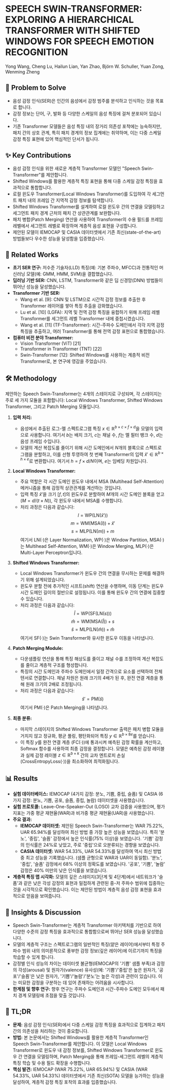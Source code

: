 # SPEECH SWIN-TRANSFORMER: EXPLORING A HIERARCHICAL TRANSFORMER WITH SHIFTED WINDOWS FOR SPEECH EMOTION RECOGNITION

Yong Wang, Cheng Lu, Hailun Lian, Yan Zhao, Björn W. Schuller, Yuan Zong, Wenming Zheng

## 🧩 Problem to Solve

- 음성 감정 인식(SER)은 인간의 음성에서 감정 범주를 분석하고 인식하는 것을 목표로 합니다.
- 감정 정보는 단어, 구, 발화 등 다양한 스케일의 음성 특징에 걸쳐 분포되어 있습니다.
- 기존 Transformer 모델들은 음성 특징 내의 장거리 의존성 포착에는 능숙하지만, 패치 간의 상호 관계, 특히 패치 경계의 정보 집계에는 취약하며, 이는 다중 스케일 감정 특징 표현에 있어 핵심적인 단서가 됩니다.

## ✨ Key Contributions

- 음성 감정 인식을 위한 새로운 계층적 Transformer 모델인 "Speech Swin-Transformer"를 제안합니다.
- Shifted Windows를 활용한 계층적 특징 표현을 통해 다중 스케일 감정 특징을 효과적으로 통합합니다.
- 로컬 윈도우 Transformer(Local Windows Transformer)를 도입하여 각 세그먼트 패치 내의 프레임 간 지역적 감정 정보를 탐색합니다.
- Shifted Windows Transformer를 설계하여 로컬 윈도우 간의 연결을 모델링하고 세그먼트 패치 경계 근처의 패치 간 상관관계를 보완합니다.
- 패치 병합(Patch Merging) 연산을 사용하여 Transformer의 수용 필드를 프레임 레벨에서 세그먼트 레벨로 확장하며 계층적 음성 표현을 구성합니다.
- 제안된 모델이 IEMOCAP 및 CASIA 데이터셋에서 기존 최신(state-of-the-art) 방법들보다 우수한 성능을 달성함을 입증했습니다.

## 📎 Related Works

- **초기 SER 연구:** 저수준 기술자(LLD) 특징(예: 기본 주파수, MFCC)과 전통적인 머신러닝 모델(예: GMM, HMM, SVM)을 결합했습니다.
- **딥러닝 기반 SER:** CNN, LSTM, Transformer와 같은 딥 신경망(DNN) 방법들이 뛰어난 성능을 달성했습니다.
- **Transformer 기반 SER:**
  - Wang et al. [9]: CNN 및 LSTM으로 시간적 감정 정보를 추출한 후 Transformer 레이어를 쌓아 특징 추출을 강화했습니다.
  - Lu et al. [10] (LGFA): 지역 및 전역 감정 특징을 융합하기 위해 프레임 레벨 Transformer를 세그먼트 레벨 Transformer 내에 중첩시켰습니다.
  - Wang et al. [11] (TF-Transformer): 시간-주파수 도메인에서 각각 지역 감정 특징을 추출하고, 여러 Transformer를 통해 전역 감정 표현으로 통합했습니다.
- **컴퓨터 비전 분야 Transformer:**
  - Vision Transformer (ViT) [21]
  - Transformer in Transformer (TNT) [22]
  - Swin-Transformer [12]: Shifted Windows를 사용하는 계층적 비전 Transformer로, 본 연구에 영감을 주었습니다.

## 🛠️ Methodology

제안하는 Speech Swin-Transformer는 4개의 스테이지로 구성되며, 각 스테이지는 주로 세 가지 모듈을 포함합니다: Local Windows Transformer, Shifted Windows Transformer, 그리고 Patch Merging 모듈입니다.

1. **입력 처리:**

   - 음성에서 추출된 로그-멜 스펙트로그램 특징 $x \in \mathbb{R}^{b \times c \times f \times d}$을 모델의 입력으로 사용합니다. 여기서 $b$는 배치 크기, $c$는 채널 수, $f$는 멜 필터 뱅크 수, $d$는 음성 프레임 수입니다.
   - 모델의 계산 복잡도를 줄이기 위해 시간 도메인에서 $N$개의 블록으로 스펙트로그램을 분할하고, 이를 선형 투영하여 첫 번째 Transformer의 입력 $\hat{x}' \in \mathbb{R}^{b \times h \times e}$로 변환합니다. 여기서 $h=f \times d/N$이며, $e$는 임베딩 차원입니다.

2. **Local Windows Transformer:**

   - 주요 역할은 각 시간 도메인 윈도우 내에서 MSA (Multihead Self-Attention) 메커니즘을 통해 감정적 상관관계를 계산하는 것입니다.
   - 입력 특징 $\hat{x}'$을 크기 $[f, t]$의 윈도우로 분할하여 $M$개의 시간 도메인 블록을 얻고 ($M=d/(t \times N)$), 각 윈도우 내에서 MSA를 수행합니다.
   - 처리 과정은 다음과 같습니다:
     $$l = \text{WP}(\text{LN}(\hat{x}'))$$
     $$m = \text{WM}(\text{MSA}(l)) + \hat{x}'$$
     $$s = \text{MLP}(\text{LN}(m)) + m$$
     여기서 $\text{LN}(\cdot)$은 Layer Normalization, $\text{WP}(\cdot)$은 Window Partition, $\text{MSA}(\cdot)$는 Multihead Self-Attention, $\text{WM}(\cdot)$은 Window Merging, $\text{MLP}(\cdot)$은 Multi-Layer Perceptron입니다.

3. **Shifted Windows Transformer:**

   - Local Windows Transformer가 윈도우 간의 연결을 무시하는 문제를 해결하기 위해 설계되었습니다.
   - 윈도우 분할 전에 추가적인 시프트(shift) 연산을 수행하며, 이동 단계는 윈도우 시간 도메인 길이의 절반으로 설정됩니다. 이를 통해 윈도우 간의 연결에 집중할 수 있습니다.
   - 처리 과정은 다음과 같습니다:
     $$\hat{l} = \text{WP}(\text{SF}(\text{LN}(s)))$$
     $$\hat{m} = \text{WM}(\text{MSA}(\hat{l})) + s$$
     $$\hat{s} = \text{MLP}(\text{LN}(\hat{m})) + \hat{m}$$
     여기서 $\text{SF}(\cdot)$는 Swin Transformer와 유사한 윈도우 이동을 나타냅니다.

4. **Patch Merging Module:**

   - 다운샘플링 연산을 통해 특징 해상도를 줄이고 채널 수를 조정하여 계산 복잡도를 줄이고 계층적 구조를 형성합니다.
   - 특징의 시간 도메인과 주파수 도메인에서 일정 간격으로 요소를 선택하여 전체 텐서로 연결합니다. 채널 차원은 원래 크기의 4배가 된 후, 완전 연결 계층을 통해 원래 크기의 2배로 조정됩니다.
   - 처리 과정은 다음과 같습니다:
     $$\hat{s}' = \text{PM}(\hat{s})$$
     여기서 $\text{PM}(\cdot)$은 Patch Merging을 나타냅니다.

5. **최종 분류:**
   - 마지막 스테이지의 Shifted Windows Transformer 출력은 패치 병합 모듈을 거치지 않고 정규화, 평균 풀링, 평탄화되어 특징 $y \in \mathbb{R}^{b \times 8e}$를 얻습니다.
   - 이 특징 $y$를 완전 연결 계층 $(\text{FC}(\cdot))$에 통과시켜 예측된 감정 확률을 계산하고, Softmax 함수를 사용하여 최종 감정을 결정합니다. 모델은 예측된 감정 레이블과 실제 감정 레이블 $z \in \mathbb{R}^{b \times k}$ 간의 교차 엔트로피 손실($\text{CrossEntropyLoss}(\cdot)$)을 최소화하여 최적화됩니다.

## 📊 Results

- **실험 데이터베이스:** IEMOCAP (4가지 감정: 분노, 기쁨, 중립, 슬픔) 및 CASIA (6가지 감정: 분노, 기쁨, 공포, 슬픔, 중립, 놀람) 데이터셋을 사용했습니다.
- **실험 프로토콜:** Leave-One-Speaker-Out (LOSO) 교차 검증을 사용했으며, 평가 지표는 가중 평균 재현율(WAR)과 비가중 평균 재현율(UAR)을 사용했습니다.
- **주요 결과:**
  - **IEMOCAP 데이터셋:** 제안된 Speech Swin-Transformer는 WAR 75.22%, UAR 65.94%를 달성하여 최신 방법 중 가장 높은 성능을 보였습니다. 특히 '분노', '중립', '슬픔' 감정에서 높은 인식률(75% 이상)을 보였습니다. '기쁨' 감정의 인식률은 24%로 낮았고, 주로 '중립'으로 오분류되는 경향을 보였습니다.
  - **CASIA 데이터셋:** WAR 54.33%, UAR 54.33%를 달성하여 역시 최신 방법 중 최고 성능을 기록했습니다. (샘플 균형으로 WAR과 UAR이 동일함). '분노', '중립', '슬픔' 감정에서 68% 이상의 정확도를 보였습니다. '공포', '기쁨', '놀람' 감정은 40% 미만의 낮은 인식률을 보였습니다.
- **계층적 특징 맵 시각화:** 모델의 깊은 스테이지(3단계 및 4단계)에서 네트워크가 '슬픔'과 같은 낮은 각성 감정의 표현과 밀접하게 관련된 중-저 주파수 범위에 집중하는 것을 시각적으로 확인했습니다. 이는 제안된 방법이 계층적 음성 감정 표현을 효과적으로 얻음을 보여줍니다.

## 🧠 Insights & Discussion

- Speech Swin-Transformer는 계층적 Transformer 아키텍처를 기반으로 하여 다양한 수준의 감정 특징을 효과적으로 통합함으로써 뛰어난 SER 성능을 달성했습니다.
- 모델의 계층적 구조는 스펙트로그램의 일반적인 특징(얕은 레이어)에서부터 특정 주파수 범위 내의 의미론적으로 풍부한 감정 정보(깊은 레이어)에 이르기까지 특징을 학습할 수 있게 합니다.
- 감정별 인식 성능의 차이는 데이터셋 불균형(IEMOCAP의 '기쁨' 샘플 부족)과 감정의 각성(arousal) 및 원자가(valence) 유사성(예: '기쁨'/'중립'은 높은 원자가, '공포'/'슬픔'은 낮은 원자가, '기쁨'/'놀람'/'분노'는 높은 각성)과 관련이 있습니다. 이는 미묘한 감정을 구분하는 데 있어 존재하는 어려움을 시사합니다.
- **한계점 및 향후 연구:** 향후 연구는 주파수 도메인과 시간-주파수 도메인 모두에서 패치 경계 모델링에 초점을 맞출 것입니다.

## 📌 TL;DR

- **문제:** 음성 감정 인식(SER)에서 다중 스케일 감정 특징을 효과적으로 집계하고 패치 간의 의존성을 처리하는 것이 중요합니다.
- **방법:** 본 논문에서는 Shifted Windows를 활용한 계층적 Transformer인 Speech Swin-Transformer를 제안합니다. 이 모델은 Local Windows Transformer로 윈도우 내 감정 정보를, Shifted Windows Transformer로 윈도우 간 연결을 모델링하며, Patch Merging을 통해 프레임-세그먼트 레벨의 계층적 특징 학습 및 수용 필드 확장을 수행합니다.
- **핵심 발견:** IEMOCAP (WAR 75.22%, UAR 65.94%) 및 CASIA (WAR 54.33%, UAR 54.33%) 데이터셋에서 기존 최신(SOTA) 모델을 능가하는 성능을 달성하여, 계층적 감정 특징 포착의 효과를 입증했습니다.
